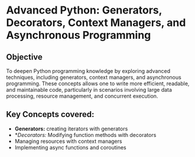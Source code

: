# Advanced Python: Generators, Decorators, Context Managers, and Asynchronous Programming

## Objective
To deepen Python programming knowledge by exploring advanced techniques, including generators, context managers, and asynchronous programming. These concepts allows one to write more efficient, readable, and maintainable code, particularly in scenarios involving large data processing, resource management, and concurrent execution.

## Key Concepts covered:
- **Generators:** creating iterators with generators
- **Decorators:* Modifying function methods with decorators
- Managing resources with context managers
- Implementing async functions and coroutines
